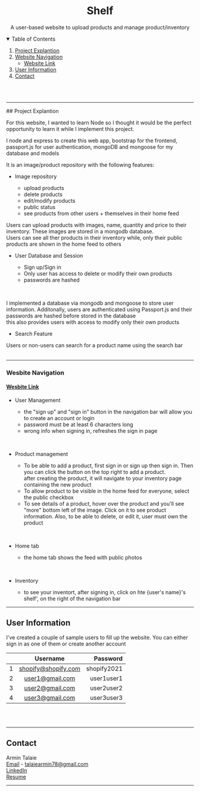 <!--
*** Thanks for checking out the Best-README-Template. If you have a suggestion
*** that would make this better, please fork the repo and create a pull request
*** or simply open an issue with the tag "enhancement".
*** Thanks again! Now go create something AMAZING! :D
-->



<br />
<p align="center">


  <h1 align="center">Shelf</h1>

  <p align="center">
    A user-based website to upload products and manage
product/inventory
    <br />
    
  </p>
</p>



<!-- TABLE OF CONTENTS -->
<details open="open">
  <summary>Table of Contents</summary>
  <ol>
    <li>
      <a href="#project-explanation">Project Explantion</a>
    </li>
    <li>
      <a href="#website-navigation">Website Navigation</a>
      <ul>
        <li><a href="#website-link">Website Link</a></li>
      </ul>
    </li>
    <li><a href="#user-information">User Information</a></li>
    <li><a href="#contact">Contact</a></li>
  </ol>
</details>


<br><br>

<hr>
## Project Explantion

For this website, I wanted to learn Node so I thought it would be the perfect opportunity to learn it while I implement this project.

I node and express to create this web app, bootstrap for the frontend, passport.js for user authentication, mongoDB and mongoose for my database and models

It is an image/product repository with the following features: 
<ul>  
 <li> Image repository</li>
 <ul>
  <li> upload products</li>
   <li> delete products</li>
    <li> edit/modify products</li>
     <li> public status</li>
     <li> see products from other users + themselves in their home feed </li>
 </ul>
 </ul>

 <p> Users can upload products with images, name, quantity and price to their inventory. These images are stored in a mongodb database.
<br>Users can see all ther products in their inventory while, only their public products are shown in the home feed to others
</p>

<ul>  
 <li> User Database and Session</li>
 <ul>
  <li> Sign up/Sign in</li>
   <li> Only user has access to delete or modify their own products</li>
    <li> passwords are hashed</li>
 </ul>
 </ul>

<br>
<p> I implemented a database via mongodb and mongoose to store user information. Additonally, users are authenticated using Passport.js and their passwords are hashed before stored in the database <br> this also provides users with access to modify only their own products
</p>

<ul>
<li class="h4"> Search Feature </li>
</ul>
Users or non-users can search for a product name using the search bar
<br><br>

<hr>

### Wesbite Navigation

#### [Wesbite Link](https://guarded-coast-71095.herokuapp.com/)


<ul>  
 <li> User Management</li>
 <ul>
  <li> the "sign up" and "sign in" button in the navigation bar will allow you to create an account or login</li>
   <li> password must be at least 6 characters long</li>
    <li> wrong info when signing in, refreshes the sign in page</li>
 </ul>
 </ul>

 <br>

 <ul>  
 <li> Product management</li>
 <ul>
  <li> To be able to add a product, first sign in or sign up then sign in. Then you can click the button on the top right to add a product.<br> after creating the product, it will navigate to your inventory page containing
                                        the new product</li>
   <li> To allow product to be visible in the home feed for everyone, select the public checkbox</li>
    <li> To see details of a product, hover over the product and you'll see "more" bottom left of the image. Click on it to see product information. Also, to be able to delete, or edit it, user must own the product</li>
 </ul>
 </ul>

 <br>

 <ul>  
 <li> Home tab</li>
 <ul>
  <li> the home tab shows the feed with public photos</li>
 </ul>
 </ul>

 <br>

  <ul>  
 <li> Inventory</li>
 <ul>
  <li> to see your inventort, after signing in, click on hte {user's name}'s shelf', on the right of the navigation bar</li>
 </ul>
 </ul>

<hr>

## User Information

<p>I've created a couple of sample users to fill up the website. You can either sign in as one of them or create another account
</p>


|    | Username             | Password    |
| -- |:--------------------:| -----------:|
| 1  | shopify@shopify.com  | shopify2021 |
| 2  | user1@gmail.com      | user1user1  |
| 3  | user2@gmail.com      | user2user2  |
| 4  | user3@gmail.com      | user3user3  |


<br><br>

<hr>

<!-- CONTACT -->
## Contact

Armin Talaie 
<br>
[Email](talaiearmin78@gmail.com) - talaiearmin78@gmail.com
<br>
[LinkedIn](https://www.linkedin.com/in/armin-talaie) 
<br>
[Resume](https://www.dropbox.com/s/ximsur9h8ah2uvd/Armin_Talaie_Resume.pdf?dl=0) 
<br>
<hr>


